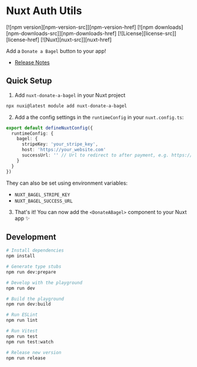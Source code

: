 # Nuxt Auth Utils

[![npm version][npm-version-src]][npm-version-href]
[![npm downloads][npm-downloads-src]][npm-downloads-href]
[![License][license-src]][license-href]
[![Nuxt][nuxt-src]][nuxt-href]

Add a `Donate a Bagel` button to your app!

- [Release Notes](/CHANGELOG.md)

## Quick Setup

1. Add `nuxt-donate-a-bagel` in your Nuxt project

```bash
npx nuxi@latest module add nuxt-donate-a-bagel
```

2. Add a the config settings in the `runtimeConfig` in your `nuxt.config.ts`:

```ts
export default defineNuxtConfig({
  runtimeConfig: {
    bagel: {
      stripeKey: 'your_stripe_key',
      host: 'https://your_website.com'
      successUrl: '' // Url to redirect to after payment, e.g. https://your_website.com/thankyou
    }
  }
})
```

They can also be set using environment variables:

- `NUXT_BAGEL_STRIPE_KEY`
- `NUXT_BAGEL_SUCCESS_URL`

3. That's it! You can now add the `<DonateABagel>` component to your Nuxt app ✨

## Development

```bash
# Install dependencies
npm install

# Generate type stubs
npm run dev:prepare

# Develop with the playground
npm run dev

# Build the playground
npm run dev:build

# Run ESLint
npm run lint

# Run Vitest
npm run test
npm run test:watch

# Release new version
npm run release
```
